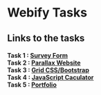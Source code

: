 <h1>Webify Tasks</h1>
<h2>Links to the tasks</h2>
<h4>
    Task 1 : <a href="https://pscoder10462.github.io/webify-tasks/surveyform.html">Survey Form</a><br>
    Task 2 : <a href="parallax.html">Parallax Website</a><br>
    Task 3 : <a href="cssgrid.html">Grid CSS/Bootstrap</a><br>
    Task 4 : <a href="calculator.html">JavaScript Caculator</a><br>
    Task 5 : <a href="https://parvsharma.netlify.app/">Portfolio</a><br>
</h4>
